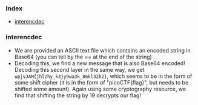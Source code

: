 ### Index
- [interencdec](#interencdec)

### interencdec
- We are provided an ASCII text file which contains an encoded string in Base64 (you can tell by the == at the end of the string)
- Decoding this, we find a new message that is also Base64 encoded! Decoding this second layer in the same way, we get `wpjvJAM{jhlzhy_k3jy9wa3k_86kl32k2}`, which seems to be in the form of some shift cipher (it is in the form of "picoCTF{flag}", but needs to be shifted some amount). Again using some cryptography resource, we find that shifting the string by 19 decrypts our flag!